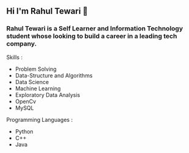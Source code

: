 ## Hi I'm Rahul Tewari 👋


### Rahul Tewari is a Self Learner and Information Technology student whose looking to build a career in a leading tech company.

Skills :

- Problem Solving
- Data-Structure and Algorithms
- Data Science
- Machine Learning
- Exploratory Data Analysis
- OpenCv
- MySQL

Programming Languages :

- Python
- C++
- Java

